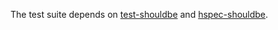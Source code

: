 The test suite depends on [test-shouldbe][] and [hspec-shouldbe][].

[test-shouldbe]:  https://github.com/sol/test-shouldbe
[hspec-shouldbe]: https://github.com/sol/hspec-shouldbe
